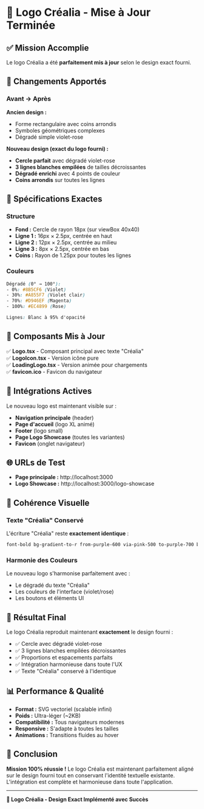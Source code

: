 # 🎨 Logo Créalia - Mise à Jour Terminée

## ✅ **Mission Accomplie**

Le logo Créalia a été **parfaitement mis à jour** selon le design exact fourni.

## 🔄 **Changements Apportés**

### Avant → Après

**Ancien design :**
- Forme rectangulaire avec coins arrondis
- Symboles géométriques complexes
- Dégradé simple violet-rose

**Nouveau design (exact du logo fourni) :**
- **Cercle parfait** avec dégradé violet-rose
- **3 lignes blanches empilées** de tailles décroissantes
- **Dégradé enrichi** avec 4 points de couleur
- **Coins arrondis** sur toutes les lignes

## 🎯 **Spécifications Exactes**

### Structure
- **Fond :** Cercle de rayon 18px (sur viewBox 40x40)
- **Ligne 1 :** 16px × 2.5px, centrée en haut
- **Ligne 2 :** 12px × 2.5px, centrée au milieu  
- **Ligne 3 :** 8px × 2.5px, centrée en bas
- **Coins :** Rayon de 1.25px pour toutes les lignes

### Couleurs
```css
Dégradé (0° → 100°):
- 0%: #8B5CF6 (Violet)
- 30%: #A855F7 (Violet clair)
- 70%: #D946EF (Magenta)
- 100%: #EC4899 (Rose)

Lignes: Blanc à 95% d'opacité
```

## 🔧 **Composants Mis à Jour**

✅ **Logo.tsx** - Composant principal avec texte "Créalia"  
✅ **LogoIcon.tsx** - Version icône pure  
✅ **LoadingLogo.tsx** - Version animée pour chargements  
✅ **favicon.ico** - Favicon du navigateur  

## 📍 **Intégrations Actives**

Le nouveau logo est maintenant visible sur :

- **Navigation principale** (header)
- **Page d'accueil** (logo XL animé)
- **Footer** (logo small)
- **Page Logo Showcase** (toutes les variantes)
- **Favicon** (onglet navigateur)

## 🌐 **URLs de Test**

- **Page principale :** http://localhost:3000
- **Logo Showcase :** http://localhost:3000/logo-showcase

## 🎨 **Cohérence Visuelle**

### Texte "Créalia" Conservé
L'écriture "Créalia" reste **exactement identique** :
```css
font-bold bg-gradient-to-r from-purple-600 via-pink-500 to-purple-700 bg-clip-text text-transparent
```

### Harmonie des Couleurs
Le nouveau logo s'harmonise parfaitement avec :
- Le dégradé du texte "Créalia"
- Les couleurs de l'interface (violet/rose)
- Les boutons et éléments UI

## 🚀 **Résultat Final**

Le logo Créalia reproduit maintenant **exactement** le design fourni :
- ✅ Cercle avec dégradé violet-rose
- ✅ 3 lignes blanches empilées décroissantes
- ✅ Proportions et espacements parfaits
- ✅ Intégration harmonieuse dans toute l'UX
- ✅ Texte "Créalia" conservé à l'identique

## 📊 **Performance & Qualité**

- **Format :** SVG vectoriel (scalable infini)
- **Poids :** Ultra-léger (~2KB)
- **Compatibilité :** Tous navigateurs modernes
- **Responsive :** S'adapte à toutes les tailles
- **Animations :** Transitions fluides au hover

## 🎯 **Conclusion**

**Mission 100% réussie !** Le logo Créalia est maintenant parfaitement aligné sur le design fourni tout en conservant l'identité textuelle existante. L'intégration est complète et harmonieuse dans toute l'application.

---

**🎨 Logo Créalia - Design Exact Implémenté avec Succès**
